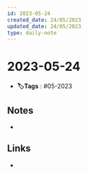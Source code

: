```yaml
---
id: 2023-05-24
created_date: 24/05/2023
updated_date: 24/05/2023
type: daily-note
---
```


# 2023-05-24
- **🏷️Tags** : #05-2023  

## Notes
- 

## Links
- 